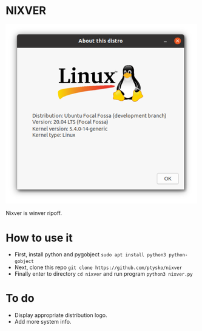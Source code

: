 # NIXVER
![screenshot](ss.png)

Nixver is winver ripoff.
# How to use it
* First, install python and pygobject `sudo apt install python3 python-gobject`
* Next, clone this repo `git clone https://github.com/ptysko/nixver`
* Finally enter to directory `cd nixver` and run program `python3 nixver.py`

# To do
* Display appropriate distribution logo.
* Add more system info.
